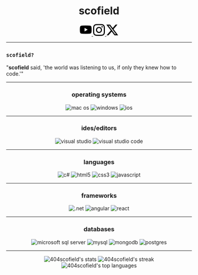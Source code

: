 <div align="center">
<h1><strong>scofield</strong></h1>
</div>

<p align="center">
  <a href="https://www.youtube.com/@404scofield">
    <img src="icons/youtube.svg" alt="youtube" />
  </a>
   <a href="https://www.instagram.com/scofieldnotfound">
    <img src="icons/instagram.svg" alt="instagram" />
  </a>
  <a href="https://x.com/404scofield">
    <img src="icons/x.svg" alt="x" />
  </a>
</p>
<hr>
<h3><strong><code>scofield?</code></strong></h3>
<p>
   "<strong>scofield</strong> said, 'the world was listening to us, if only they knew how to code.'"
</p>
<hr>
<div align="center">
  <h3>operating systems</h3>
  <img src="https://img.shields.io/badge/mac%20os-000000?logo=macos&logoColor=F0F0F0" alt="mac os" />
  <img src="https://img.shields.io/badge/Windows-0078D6?logo=windows&logoColor=white" alt="windows" />
  <img src="https://img.shields.io/badge/iOS-000000?logo=ios&logoColor=white" alt="ios" />
</div>
<hr>
<div align="center">
  <h3>ides/editors</h3>
  <img src="https://img.shields.io/badge/Visual%20Studio-5C2D91.svg?logo=visual-studio&logoColor=white" alt="visual studio" />
  <img src="https://img.shields.io/badge/Visual%20Studio%20Code-0078d7.svg?logo=visual-studio-code&logoColor=white" alt="visual studio code" />
</div>
<hr>
<div align="center">
  <h3>languages</h3>
  <img src="https://img.shields.io/badge/c%23-%23239120.svg?logo=c-sharp&logoColor=white" alt="c#" />
  <img src="https://img.shields.io/badge/html5-%23E34F26.svg?logo=html5&logoColor=white" alt="html5" />
  <img src="https://img.shields.io/badge/css3-%231572B6.svg?logo=css3&logoColor=white" alt="css3" />
  <img src="https://img.shields.io/badge/javascript-%23323330.svg?logo=javascript&logoColor=%23F7DF1E" alt="javascript" />
</div>
<hr>
<div align="center">
  <h3>frameworks</h3>
  <img src="https://img.shields.io/badge/.NET-5C2D91?logo=.net&logoColor=white" alt=".net" />
  <img src="https://img.shields.io/badge/angular-%23DD0031.svg?logo=angular&logoColor=white" alt="angular" />
  <img src="https://img.shields.io/badge/react-%2320232a.svg?logo=react&logoColor=%2361DAFB" alt="react" />
</div>
<hr>
<div align="center">
  <h3>databases</h3>
  <img src="https://img.shields.io/badge/Microsoft%20SQL%20Sever-CC2927?logo=microsoft%20sql%20server&logoColor=white" alt="microsoft sql server" />
  <img src="https://img.shields.io/badge/mysql-%2300f.svg?logo=mysql&logoColor=white" alt="mysql" />
  <img src="https://img.shields.io/badge/MongoDB-%234ea94b.svg?logo=mongodb&logoColor=white" alt="mongodb" />
  <img src="https://img.shields.io/badge/postgres-%23316192.svg?logo=postgresql&logoColor=white" alt="postgres" />
</div>
<hr>
<div align="center">
  <img src="https://github-readme-stats.vercel.app/api?username=404scofield&theme=dark&show_icons=true&hide_border=true&count_private=true" alt="404scofield's stats" />
  <img src="https://github-readme-streak-stats.herokuapp.com/?user=404scofield&theme=dark&hide_border=true" alt="404scofield's streak" />
</div>

<div align="center">
  <img src="https://github-readme-stats.vercel.app/api/top-langs/?username=404scofield&theme=dark&show_icons=true&hide_border=true&layout=compact" alt="404scofield's top languages" />
</div>
